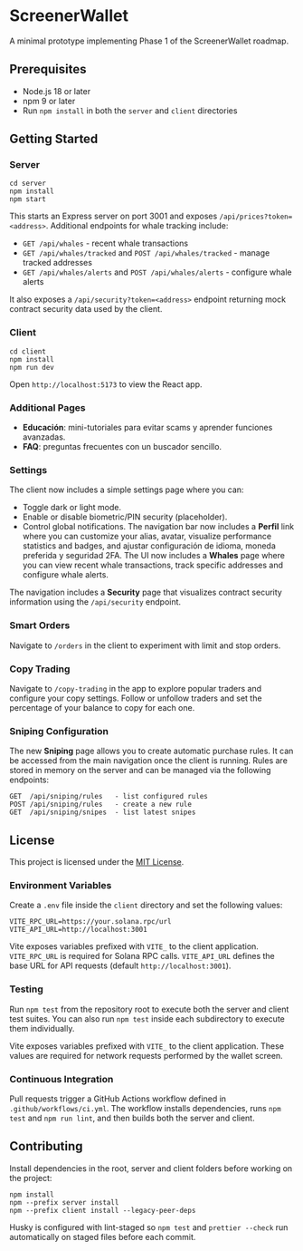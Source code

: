 # ScreenerWallet

A minimal prototype implementing Phase 1 of the ScreenerWallet roadmap.

## Prerequisites

- Node.js 18 or later
- npm 9 or later
- Run `npm install` in both the `server` and `client` directories


## Getting Started

### Server

```
cd server
npm install
npm start
```

This starts an Express server on port 3001 and exposes `/api/prices?token=<address>`.
Additional endpoints for whale tracking include:

- `GET /api/whales` - recent whale transactions
- `GET /api/whales/tracked` and `POST /api/whales/tracked` - manage tracked addresses
- `GET /api/whales/alerts` and `POST /api/whales/alerts` - configure whale alerts

It also exposes a `/api/security?token=<address>` endpoint returning mock contract
security data used by the client.

### Client

```
cd client
npm install
npm run dev
```

Open `http://localhost:5173` to view the React app.

### Additional Pages

- **Educación**: mini-tutoriales para evitar scams y aprender funciones avanzadas.
- **FAQ**: preguntas frecuentes con un buscador sencillo.

### Settings

The client now includes a simple settings page where you can:

- Toggle dark or light mode.
- Enable or disable biometric/PIN security (placeholder).
- Control global notifications.
  The navigation bar now includes a **Perfil** link where you can customize your alias, avatar,
  visualize performance statistics and badges, and ajustar configuración de idioma,
  moneda preferida y seguridad 2FA.
  The UI now includes a **Whales** page where you can view recent whale transactions,
  track specific addresses and configure whale alerts.

The navigation includes a **Security** page that visualizes contract security
information using the `/api/security` endpoint.

### Smart Orders

Navigate to `/orders` in the client to experiment with limit and stop orders.

### Copy Trading

Navigate to `/copy-trading` in the app to explore popular traders and configure
your copy settings. Follow or unfollow traders and set the percentage of your
balance to copy for each one.

### Sniping Configuration

The new **Sniping** page allows you to create automatic purchase rules. It can
be accessed from the main navigation once the client is running. Rules are
stored in memory on the server and can be managed via the following endpoints:

```
GET  /api/sniping/rules   - list configured rules
POST /api/sniping/rules   - create a new rule
GET  /api/sniping/snipes  - list latest snipes
```

## License

This project is licensed under the [MIT License](LICENSE).

### Environment Variables

Create a `.env` file inside the `client` directory and set the following values:

```
VITE_RPC_URL=https://your.solana.rpc/url
VITE_API_URL=http://localhost:3001
```
Vite exposes variables prefixed with `VITE_` to the client application.
`VITE_RPC_URL` is required for Solana RPC calls.
`VITE_API_URL` defines the base URL for API requests (default `http://localhost:3001`).

### Testing

Run `npm test` from the repository root to execute both the server and client test suites.
You can also run `npm test` inside each subdirectory to execute them individually.

Vite exposes variables prefixed with `VITE_` to the client application. These
values are required for network requests performed by the wallet screen.

### Continuous Integration

Pull requests trigger a GitHub Actions workflow defined in `.github/workflows/ci.yml`.
The workflow installs dependencies, runs `npm test` and `npm run lint`, and then
builds both the server and client.

## Contributing

Install dependencies in the root, server and client folders before working on the project:

```
npm install
npm --prefix server install
npm --prefix client install --legacy-peer-deps
```

Husky is configured with lint-staged so `npm test` and `prettier --check` run automatically on staged files before each commit.
